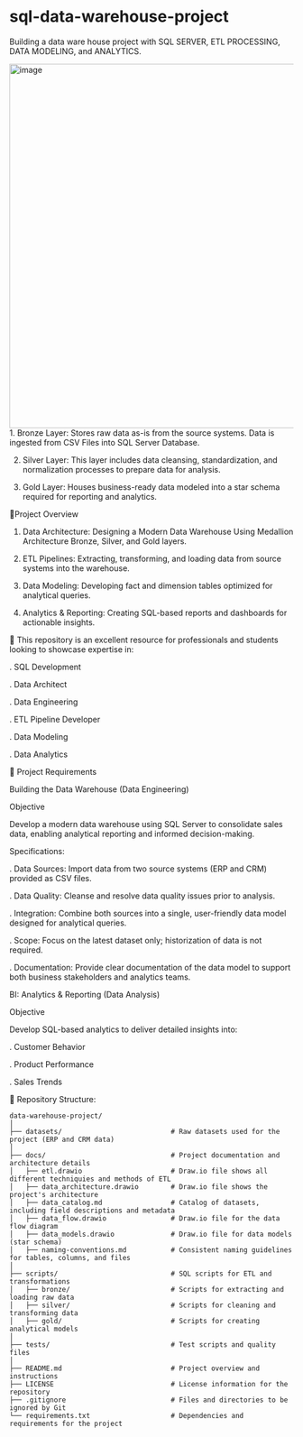 # sql-data-warehouse-project
Building a data ware house project with SQL SERVER, ETL PROCESSING, DATA MODELING, and ANALYTICS. 


<img width="1004" height="646" alt="image" src="https://github.com/user-attachments/assets/22ff4d48-89de-4f6a-ac88-00b637d9062b" />
  1. Bronze Layer: Stores raw data as-is from the source systems. Data is ingested from CSV Files into SQL Server Database.
     
  2. Silver Layer: This layer includes data cleansing, standardization, and normalization processes to prepare data for analysis.
  
  3. Gold Layer: Houses business-ready data modeled into a star schema required for reporting and analytics.

👀Project Overview

  1. Data Architecture: Designing a Modern Data Warehouse Using Medallion Architecture Bronze, Silver, and Gold layers.

  2. ETL Pipelines: Extracting, transforming, and loading data from source systems into the warehouse.
  
  3. Data Modeling: Developing fact and dimension tables optimized for analytical queries.
  
  4. Analytics & Reporting: Creating SQL-based reports and dashboards for actionable insights.

🎯 This repository is an excellent resource for professionals and students looking to showcase expertise in:
  
  . SQL Development
  
  . Data Architect
  
  . Data Engineering
  
  . ETL Pipeline Developer
  
  . Data Modeling
  
  . Data Analytics

🚀 Project Requirements
  
  Building the Data Warehouse (Data Engineering)
  
  Objective
  
  Develop a modern data warehouse using SQL Server to consolidate sales data, enabling analytical reporting and informed decision-making.

Specifications:
  
  . Data Sources: Import data from two source systems (ERP and CRM) provided as CSV files.
  
  . Data Quality: Cleanse and resolve data quality issues prior to analysis.
  
  . Integration: Combine both sources into a single, user-friendly data model designed for analytical queries.
  
  . Scope: Focus on the latest dataset only; historization of data is not required.
  
  . Documentation: Provide clear documentation of the data model to support both business stakeholders and analytics teams.

  BI: Analytics & Reporting (Data Analysis)
  
  Objective
  
  Develop SQL-based analytics to deliver detailed insights into:
  
   . Customer Behavior
    
   . Product Performance
    
   . Sales Trends

  📂 Repository Structure: 
  
    data-warehouse-project/
    │
    ├── datasets/                           # Raw datasets used for the project (ERP and CRM data)
    │
    ├── docs/                               # Project documentation and architecture details
    │   ├── etl.drawio                      # Draw.io file shows all different techniquies and methods of ETL
    │   ├── data_architecture.drawio        # Draw.io file shows the project's architecture
    │   ├── data_catalog.md                 # Catalog of datasets, including field descriptions and metadata
    │   ├── data_flow.drawio                # Draw.io file for the data flow diagram
    │   ├── data_models.drawio              # Draw.io file for data models (star schema)
    │   ├── naming-conventions.md           # Consistent naming guidelines for tables, columns, and files
    │
    ├── scripts/                            # SQL scripts for ETL and transformations
    │   ├── bronze/                         # Scripts for extracting and loading raw data
    │   ├── silver/                         # Scripts for cleaning and transforming data
    │   ├── gold/                           # Scripts for creating analytical models
    │
    ├── tests/                              # Test scripts and quality files
    │
    ├── README.md                           # Project overview and instructions
    ├── LICENSE                             # License information for the repository
    ├── .gitignore                          # Files and directories to be ignored by Git
    └── requirements.txt                    # Dependencies and requirements for the project

